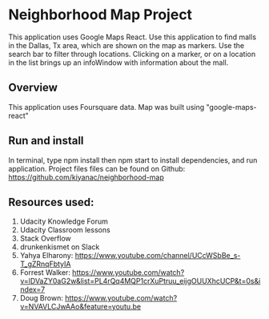 # Neighborhood Map Project

This application uses Google Maps React. Use this application to find malls in the Dallas, Tx area, which are shown on the map as markers. Use the search bar to filter through locations. Clicking on a marker, or on a location in the list brings up an infoWindow with information about the mall. 

## Overview
This application uses Foursquare data. Map was built using "google-maps-react"

## Run and install
In terminal, type npm install then npm start to install dependencies, and run application. Project files files can be found on Github: https://github.com/kiyanac/neighborhood-map

## Resources used:
1. Udacity Knowledge Forum
2. Udacity Classroom lessons
3. Stack Overflow
4. drunkenkismet on Slack
5. Yahya Elharony: https://www.youtube.com/channel/UCcWSbBe_s-T_gZRnqFbtyIA
6. Forrest Walker: https://www.youtube.com/watch?v=lDVaZY0aG2w&list=PL4rQq4MQP1crXuPtruu_eijgOUUXhcUCP&t=0s&index=7
7. Doug Brown: https://www.youtube.com/watch?v=NVAVLCJwAAo&feature=youtu.be


